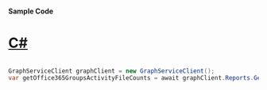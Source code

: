 #### Sample Code
# [C#](#tab/Csharp)

```C#

GraphServiceClient graphClient = new GraphServiceClient();
var getOffice365GroupsActivityFileCounts = await graphClient.Reports.GetOffice365GroupsActivityFileCounts().Request().GetAsync();

```